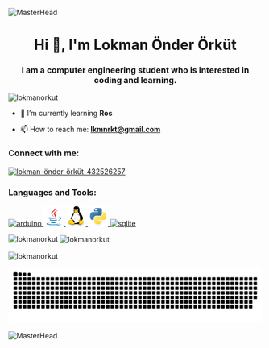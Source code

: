 ![MasterHead](https://cdn.pixabay.com/photo/2023/07/18/15/02/banner-8135029_1280.png)

<h1 align="center">Hi 👋, I'm Lokman Önder Örküt</h1>
<h3 align="center">I am a computer engineering student who is interested in coding and learning.</h3>

<p align="left"> <img src="https://komarev.com/ghpvc/?username=lokmanorkut&label=Profile%20views&color=0e75b6&style=flat" alt="lokmanorkut" /> </p>

- 🌱 I’m currently learning **Ros**

- 📫 How to reach me: **lkmnrkt@gmail.com**

<h3 align="left">Connect with me:</h3>
<p align="left">
<a href="https://linkedin.com/in/lokman önder örküt" target="blank"><img align="center" src="https://raw.githubusercontent.com/rahuldkjain/github-profile-readme-generator/master/src/images/icons/Social/linked-in-alt.svg" alt="lokman-önder-örküt-432526257" height="30" width="40" /></a>
</p>

<h3 align="left">Languages and Tools:</h3>
<p align="left"> <a href="https://www.arduino.cc/" target="_blank" rel="noreferrer"> <img src="https://cdn.worldvectorlogo.com/logos/arduino-1.svg" alt="arduino" width="40" height="40"/> </a> <a href="https://www.java.com" target="_blank" rel="noreferrer"> <img src="https://raw.githubusercontent.com/devicons/devicon/master/icons/java/java-original.svg" alt="java" width="40" height="40"/> </a> <a href="https://www.linux.org/" target="_blank" rel="noreferrer"> <img src="https://raw.githubusercontent.com/devicons/devicon/master/icons/linux/linux-original.svg" alt="linux" width="40" height="40"/> </a> <a href="https://www.python.org" target="_blank" rel="noreferrer"> <img src="https://raw.githubusercontent.com/devicons/devicon/master/icons/python/python-original.svg" alt="python" width="40" height="40"/> </a> <a href="https://www.sqlite.org/" target="_blank" rel="noreferrer"> <img src="https://www.vectorlogo.zone/logos/sqlite/sqlite-icon.svg" alt="sqlite" width="40" height="40"/> </a> </p>

<p><img align="left" src="https://github-readme-stats.vercel.app/api/top-langs?username=lokmanorkut&show_icons=true&locale=en&layout=compact" alt="lokmanorkut" /></p>

<p>&nbsp;<img align="center" src="https://github-readme-stats.vercel.app/api?username=lokmanorkut&show_icons=true&locale=en" alt="lokmanorkut" /></p>

<p><img align="center" src="https://github-readme-streak-stats.herokuapp.com/?user=lokmanorkut&" alt="lokmanorkut" /></p>

<picture>
  <source media="(prefers-color-scheme: dark)" srcset="https://raw.githubusercontent.com/Lokmanorkut/Lokmanorkut/output/github-contribution-grid-snake-dark.svg">
  <source media="(prefers-color-scheme: light)" srcset="https://raw.githubusercontent.com/Lokmanorkut/Lokmanorkut/output/github-contribution-grid-snake.svg">
  <img alt="github contribution grid snake animation" src="https://raw.githubusercontent.com/Lokmanorkut/Lokmanorkut/output/github-contribution-grid-snake.svg">
</picture>

![MasterHead](https://apod.nasa.gov/apod/image/2407/Ngc602_ChandraHubbleSpitzer_3600.jpg)
